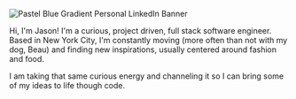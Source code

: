 ![Pastel Blue Gradient Personal LinkedIn Banner](https://github.com/jasonbracco/JasonBracco/assets/102670193/f41ff604-7133-41f0-9bdf-3030d42347ab)


Hi, I'm Jason!  I'm a curious, project driven, full stack software engineer.  Based in New York City, I'm constantly moving (more often than not with my dog, Beau) and finding new inspirations, usually centered around fashion and food.  

I am taking that same curious energy and channeling it so I can bring some of my ideas to life though code.   

